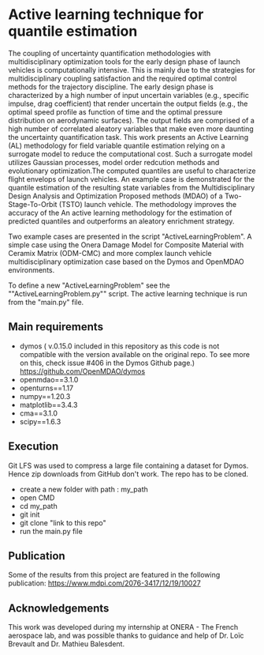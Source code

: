 # Active learning technique for quantile estimation

The coupling of uncertainty quantification methodologies with multidisciplinary optimization tools for the early design phase of launch vehicles is computationally intensive. This is mainly due to the strategies for multidisciplinary coupling satisfaction and the required optimal control methods for the trajectory discipline. The early design phase is characterized by a high number of input uncertain variables (e.g., specific impulse, drag coefficient) that render uncertain the output fields (e.g., the optimal speed profile as function of time and the optimal pressure distribution on aerodynamic surfaces). The output fields are comprised of a high number of correlated aleatory variables that make even more daunting the uncertainty quantification task. This work presents an Active Learning (AL) methodology for field variable quantile estimation relying on a surrogate model to reduce the computational cost. Such a surrogate model utilizes Gaussian processes, model order redcution methods and evolutionary optimization.The computed quantiles are useful to characterize flight envelops of launch vehicles. An example case is demonstrated for the quantile estimation of the resulting state variables from the Multidisciplinary Design Analysis and Optimization Proposed methods (MDAO) of a Two-Stage-To-Orbit (TSTO) launch vehicle. The methodology improves the accuracy of the An active learning methodology for the estimation of predicted quantiles and outperforms an aleatory enrichment strategy.

Two example cases are presented in the script "ActiveLearningProblem".
A simple case using the Onera Damage Model for Composite Material with Ceramix 
Matrix (ODM-CMC) and more complex launch vehicle multidisciplinary optimization
case based on the Dymos and OpenMDAO environments.

To define a new  "ActiveLearningProblem" see the ""ActiveLearningProblem.py""
script. The active learning technique is run from the "main.py" file.


## Main requirements
* dymos ( v.0.15.0 included in this repository as this code is not compatible with the version available on the original repo. To see more on this, check issue #406 in the Dymos Github page.) https://github.com/OpenMDAO/dymos
* openmdao==3.1.0
* openturns==1.17
* numpy==1.20.3
* matplotlib==3.4.3
* cma==3.1.0
* scipy==1.6.3

## Execution
Git LFS was used to compress a large file containing a dataset for Dymos. Hence zip downloads from GitHub don't work. The repo has to be cloned.
* create a new folder with path : my_path
* open CMD
* cd my_path
* git init
* git clone "link to this repo"
* run the main.py file 

## Publication
Some of the results from this project are featured in the following publication:
https://www.mdpi.com/2076-3417/12/19/10027

## Acknowledgements
This work was developed during my internship at ONERA - The French aerospace lab, and was possible thanks to guidance and help of Dr. Loïc Brevault and Dr. Mathieu Balesdent.
